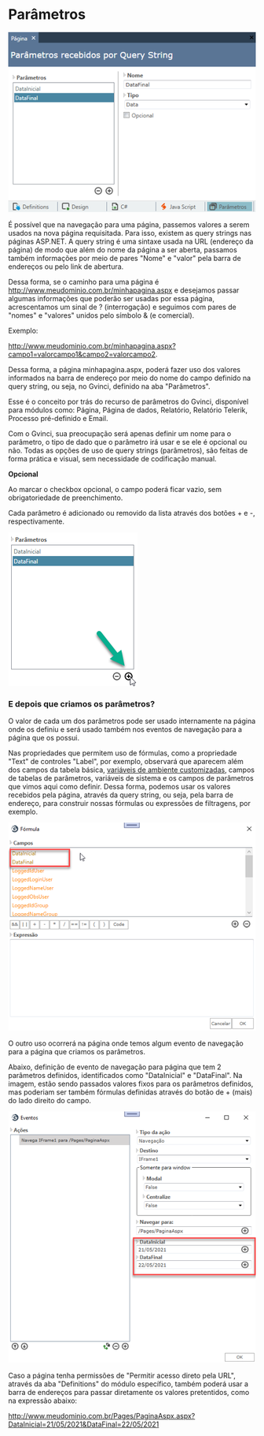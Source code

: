 # Parâmetros

![](../../../../.gitbook/assets/image%20%2875%29.png)

É possível que na navegação para uma página, passemos valores a serem usados na nova página requisitada. Para isso, existem as query strings nas páginas ASP.NET. A query string é uma sintaxe usada na URL \(endereço da página\) de modo que além do nome da página a ser aberta, passamos também informações por meio de pares "Nome" e "valor" pela barra de endereços ou pelo link de abertura.

Dessa forma, se o caminho para uma página é http://www.meudominio.com.br/minhapagina.aspx e desejamos passar algumas informações que poderão ser usadas por essa página, acrescentamos um sinal de ? \(interrogação\) e seguimos com pares de "nomes" e "valores" unidos pelo símbolo & \(e comercial\).

Exemplo:

http://www.meudominio.com.br/minhapagina.aspx?campo1=valorcampo1&campo2=valorcampo2.

Dessa forma, a página minhapagina.aspx, poderá fazer uso dos valores informados na barra de endereço por meio do nome do campo definido na query string, ou seja, no Gvinci, definido na aba "Parâmetros".

Esse é o conceito por trás do recurso de parâmetros do Gvinci, disponível para módulos como: Página, Página de dados, Relatório, Relatório Telerik, Processo pré-definido e Email.

Com o Gvinci, sua preocupação será apenas definir um nome para o parâmetro, o tipo de dado que o parâmetro irá usar e se ele é opcional ou não. Todas as opções de uso de query strings \(parâmetros\), são feitas de forma prática e visual, sem necessidade de codificação manual.

**Opcional**

Ao marcar o checkbox opcional, o campo poderá ficar vazio, sem obrigatoriedade de preenchimento.

Cada parâmetro é adicionado ou removido da lista através dos botões + e -, respectivamente.

![](../../../../.gitbook/assets/image%20%2876%29.png)

### E depois que criamos os parâmetros?

O valor de cada um dos parâmetros pode ser usado internamente na página onde os definiu e será usado também nos eventos de navegação para a página que os possui.

Nas propriedades que permitem uso de fórmulas, como a propriedade "Text" de controles "Label", por exemplo, observará que aparecem além dos campos da tabela básica, [variáveis de ambiente customizadas](../../../trabalhando-com-a-solucao/definindo-projeto/), campos de tabelas de parâmetros, variáveis de sistema e os campos de parâmetros que vimos aqui como definir. Dessa forma, podemos usar os valores recebidos pela página, através da query string, ou seja, pela barra de endereço, para construir nossas fórmulas ou expressões de filtragens, por exemplo.

![](../../../../.gitbook/assets/image%20%2877%29.png)

O outro uso ocorrerá na página onde temos algum evento de navegação para a página que criamos os parâmetros.

Abaixo, definição de evento de navegação para página que tem 2 parâmetros definidos, identificados como "DataInicial" e "DataFinal". Na imagem, estão sendo passados valores fixos para os parâmetros definidos, mas poderiam ser também fórmulas definidas através do botão de + \(mais\) do lado direito do campo.

![](../../../../.gitbook/assets/image%20%2873%29.png)

Caso a página tenha permissões de "Permitir acesso direto pela URL", através da aba "Definitions" do módulo específico, também poderá usar a barra de endereços para passar diretamente os valores pretentidos, como na expressão abaixo:

http://www.meudominio.com.br/Pages/PaginaAspx.aspx?DataInicial=21/05/2021&DataFinal=22/05/2021



